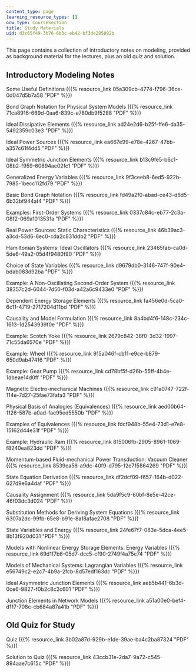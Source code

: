 ```yaml
---
content_type: page
learning_resource_types: []
ocw_type: CourseSection
title: Study Materials
uid: d3c65f49-3b76-6b3c-eb42-bf3de285892b
---
```


This page contains a collection of introductory notes on modeling, provided as background material for the lectures, plus an old quiz and solution.

Introductory Modeling Notes
---------------------------

Some Useful Definitions ({{% resource_link 05a309cb-4774-f796-36ce-0d047d5b7a58 "PDF" %}})

Bond Graph Notation for Physical System Models ({{% resource_link 71ca8916-669d-0aa6-839c-e780db9f5288 "PDF" %}})

Ideal Dissipative Elements ({{% resource_link ad24e2d6-b25f-ffe6-da35-5492359c03e3 "PDF" %}})

Ideal Power Sources ({{% resource_link ea667e99-e78e-4267-47bb-a357c61f4dd5 "PDF" %}})

Ideal Symmetric Junction Elements ({{% resource_link b13c9fe5-b6c1-08b2-f959-60894ae02fc1 "PDF" %}})

Generalized Energy Variables ({{% resource_link 9f3ceeb8-6ed5-922b-7985-1becc112fd79 "PDF" %}})

Basic Bond Graph Notation ({{% resource_link fd49a2f0-abad-ce43-d6d5-6b32bf944af4 "PDF" %}})

Examples: First-Order Systems ({{% resource_link 0337c84c-eb77-2c3a-08f2-069a1013531a "PDF" %}})

Real Power Sources: Static Characteristics ({{% resource_link 46b39ac3-a3cd-53d6-6ec0-cda2c831ddb2 "PDF" %}})

Hamiltonian Systems: Ideal Oscillators ({{% resource_link 23465fab-ca0d-5de6-49a2-05d4f9480f90 "PDF" %}})

Choice of State Variables ({{% resource_link d9679db0-3146-747f-90e4-bdab083d92ba "PDF" %}})

Example: A Non-Oscillating Second-Order System ({{% resource_link 38357c2d-6044-7d50-f03d-a42a6c9433e0 "PDF" %}})

Dependent Energy Storage Elements ({{% resource_link fa456e0d-5ca0-6c11-4719-2717204d11bd "PDF" %}})

Causality and Model Formulation ({{% resource_link 8a4bd4f6-148c-234c-1613-1d2543939f0e "PDF" %}})

Example: Scotch Yoke ({{% resource_link 2679c842-38f0-3d32-1997-71c55da6570e "PDF" %}})

Example: Wheel ({{% resource_link 915a046f-cb11-e9ce-b879-650d9ab47416 "PDF" %}})

Example: Gear Pump ({{% resource_link cd78bf5f-d26b-55ff-4b4e-1dbeae14d0ff "PDF" %}})

Magnetic Electro-mechanical Machines ({{% resource_link c91a0747-722f-114e-7d27-25fae73fafa3 "PDF" %}})

Physical Basis of Analogies (Equivalences) ({{% resource_link aed00b64-1126-587b-a0ad-fae95ed5550b "PDF" %}})

Examples of Equivalences ({{% resource_link fdcf948b-55e4-73d1-e7e8-15162d44e31f "PDF" %}})

Example: Hydraulic Ram ({{% resource_link 815006fb-2905-8961-1069-f8240ea823dd "PDF" %}})

Momentum-based Fluid-mechanical Power Transduction: Vacuum Cleaner ({{% resource_link 8539ea58-a9dc-40f9-d795-12e715864269 "PDF" %}})

State Equation Derivation ({{% resource_link df2dcf09-f657-164b-d022-627d9e6a4daf "PDF" %}})

Causality Assignment ({{% resource_link 5da9f5c9-60bf-8e5e-42ce-46f03dc3d024 "PDF" %}})

Substitution Methods for Deriving System Equations ({{% resource_link 6307a2dc-99fb-65e8-b91e-8a18afae2708 "PDF" %}})

State Variables and Energy ({{% resource_link 24fe67f7-083e-5dca-4ee5-8b13f920d031 "PDF" %}})

Models with Nonlinear Energy Storage Elements: Energy Variables ({{% resource_link 69d1f7b6-05d7-dcc5-cf90-2749f4a75c74 "PDF" %}})

Models of Mechanical Systems: Lagrangian Variables ({{% resource_link e56749c2-e2c7-4b9a-2fcb-8d57edf163dc "PDF" %}})

Ideal Asymmetric Junction Elements ({{% resource_link aeb5b441-6b3d-0ce6-9827-f0b2c8c2c601 "PDF" %}})

Junction Elements in Network Models ({{% resource_link a51a00e0-bef4-d117-708c-cb684a87a41b "PDF" %}})

Old Quiz for Study
------------------

Quiz ({{% resource_link 3b02a87d-929b-e1de-39ae-ba4c2ba87324 "PDF" %}})

Solution to Quiz ({{% resource_link 43ccb31e-2da7-9a72-c545-894aae7c615c "PDF" %}})